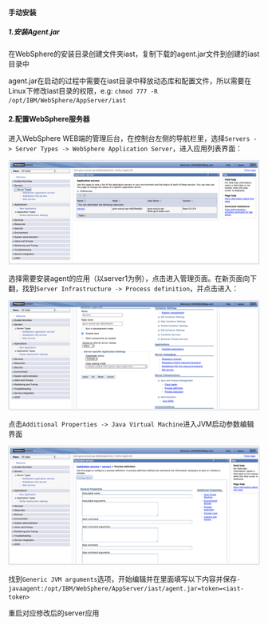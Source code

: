 #### 手动安装

##### 1.安装Agent.jar

在WebSphere的安装目录创建文件夹iast，复制下载的agent.jar文件到创建的iast目录中

agent.jar在启动的过程中需要在iast目录中释放动态库和配置文件，所以需要在Linux下修改iast目录的权限，e.g: `chmod 777 -R /opt/IBM/WebSphere/AppServer/iast`

#### 2.配置WebSphere服务器
进入WebSphere WEB端的管理后台，在控制台左侧的导航栏里，选择`Servers -> Server Types -> WebSphere Application Server`，进入应用列表界面：

![app.png](../../assets/deploy/websphere/app.png)

选择需要安装agent的应用（以server1为例），点击进入管理页面。在新页面向下翻，找到`Server Infrastructure -> Process definition`，并点击进入：

![server1.png](../../assets/deploy/websphere/server1.png)

点击`Additional Properties -> Java Virtual Machine`进入JVM启动参数编辑界面

![jvmarg.png](../../assets/deploy/websphere/jvmarg.png)

找到`Generic JVM arguments`选项，开始编辑并在里面填写以下内容并保存`-javaagent:/opt/IBM/WebSphere/AppServer/iast/agent.jar=token=<iast-token>`

重启对应修改后的server应用


